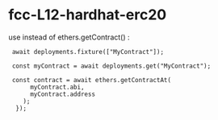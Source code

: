 # fcc-L12-hardhat-erc20

use instead of ethers.getContract() :
```
 await deployments.fixture(["MyContract"]);

 const myContract = await deployments.get("MyContract");

 const contract = await ethers.getContractAt(
      myContract.abi,
      myContract.address
    );
  });
```